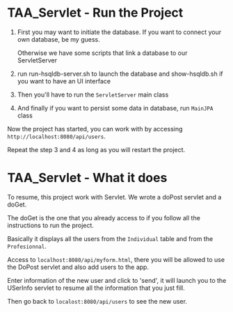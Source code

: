 # TAA_Servlet - Run the Project

1. First you may want to initiate the database. 
    If you want to connect your own database, be my guess. 
    
    Otherwise we have some scripts that link a database to our ServletServer

2. run run-hsqldb-server.sh to launch the database
    and show-hsqldb.sh if you want to have an UI interface

3. Then you'll have to run the `ServletServer` main class 

4. And finally if you want to persist some data in database, run `MainJPA` class

Now the project has started, you can work with by accessing `http://localhost:8080/api/users`.

Repeat the step 3 and 4 as long as you will restart the project. 

# TAA_Servlet - What it does

To resume, this project work with Servlet. We wrote a doPost servlet and a doGet.

The doGet is the one that you already access to if you follow all 
the instructions to run the project. 

Basically it displays all the users from the `Individual` table and from the `Profesionnal`.

Access to `localhost:8080/api/myform.html`, there you will be allowed to use the DoPost
servlet and also add users to the app.

Enter information of the new user and click to 'send', it will launch you to the 
USerInfo servlet to resume all the information that you just fill.

Then go back to `localost:8080/api/users` to see the new user.






